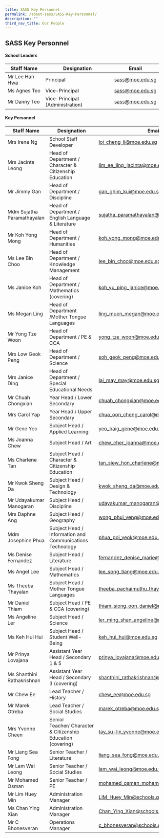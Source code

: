 ```yaml
---
title: SASS Key Personnel
permalink: /about-sass/SASS-Key-Personnel/
description: ""
third_nav_title: Our People
---
```

## SASS Key Personnel 

#### School Leaders


| Staff Name | Designation | Email |
| -------- | -------- | -------- |
| Mr Lee Han Hwa     | Principal     | sass@moe.edu.sg     |
| Ms Agnes Teo     | Vice-Principal     |  sass@moe.edu.sg    |
| Mr Danny Teo    | Vice-Principal (Administration)     |sass@moe.edu.sg    |


#### Key Personnel 


| Staff Name | Designation | Email     |
| -------- | -------- | -------- |
| Mrs Irene Ng  | School Staff Developer     | loi_cheng_li@moe.edu.sg
| Mrs Jacinta Leong | Head of Department / Character & Citizenship Education |lim_ee_ling_jacinta@moe.edu.sg
| Mr Jimmy Gan | Head of Department / Discipline | gan_ghim_kui@moe.edu.sg  |
| Mdm Sujatha Paramathayalan | Head of Department / English Language & Literature | sujatha_paramathayalan@moe.edu.sg |
| Mr Koh Yong Mong|Head of Department / Humanities | koh_yong_mong@moe.edu.sg|
| Ms Lee Bin Choo | Head of Department / Knowledge Management | lee_bin_choo@moe.edu.sg  |
| Ms Janice Koh | Head of Department / Mathematics (covering) | koh_yu_ping_janice@moe.edu.sg  |
| Ms Megan Ling | Head of Department /Mother Tongue Languages | ling_muen_megan@moe.edu|
| Mr Yong Tze Woon |Head of Department / PE & CCA|yong_tze_woon@moe.edu.sg |
|Mrs Low Geok Peng | Head of Department / Science | soh_geok_peng@moe.edu.sg |
| Mrs Janice Ding |Head of Department / Special Educational Needs | lai_may_may@moe.edu.sg|
| Mr Chuah Chongxian | Year Head / Lower Secondary | chuah_chongxian@moe.edu.sg  |
| Mrs Carol Yap| Year Head / Upper Secondary | chua_oon_cheng_carol@moe.edu.sg  |
| Mr Gene Yeo | Subject Head / Applied Learning |yeo_haig_gene@moe.edu.sg  |
|Ms Joanna Chew| Subject Head / Art | chew_cher_joanna@moe.edu.sg |
| Ms Charlene Tan | Subject Head / Character & Citizenship Education | tan_siew_hon_charlene@moe.edu.sg  |
|Mr Kwok Sheng Da | Subject Head / Design & Technology |kwok_sheng_da@moe.edu.sg |
| Mr Udayakumar Manogaran| Subject Head / Discipline | udayakumar_manogaran@moe.edu.sg |
| Mrs Daphne Ang| Subject Head / Geography | wong_phui_yeng@moe.edu.sg |
|Mdm Josephine Phua |Subject Head / Information and Communications Technology | phua_poi_yeok@moe.edu.sg  |
| Ms Denise Fernandez | Subject Head / Literature |fernandez_denise_marie@moe.edu.sg|
| Ms Angel Lee | Subject Head / Mathematics| lee_song_tiang@moe.edu.sg |
| Ms Theeba Thayalan | Subject Head / Mother Tongue Languages | theeba_pachaimuthu_thayala@moe.edu.sg |
|Mr Daniel Thiam|Subject Head / PE & CCA (covering) | thiam_siong_oon_daniel@moe.edu.sg |
|Ms Angeline Ler | Subject Head / Science | ler_ming_shan_angeline@moe.edu.sg  |
| Ms Keh Hui Hui | Subject Head / Student Well-Being | keh_hui_hui@moe.edu.sg |
| Mr Prinya Lovajana | Assistant Year Head / Secondary 1 & 5 |prinya_lovajana@moe.edu.sg|
| Ms Shanthini Rathakrishnan | Assistant Year Head / Secondary 3 (covering) | shanthini_rathakrishnan@moe.edu.sg |
| Mr Chew Ee |Lead Teacher / History | chew_ee@moe.edu.sg|
| Mr Marek Otreba | Lead Teacher / Social Studies | marek_otreba@moe.edu.sg |
| Mrs Yvonne Cheen |Senior Teacher/ Character & Citizenship Education (covering) |tay_su-lin_yvonne@moe.edu.sg  |
| Mr Liang Sea Fong | Senior Teacher / Literature |liang_sea_fong@moe.edu.sg |
| Mr Lam Wai Leong| Senior Teacher / Social Studies | lam_wai_leong@moe.edu.sg |
| Mr Mohamed Osman | Senior Teacher / PE| mohamed_osman_mohamed_noor@moe.edu.sg |
| Mr Lim Huey Min |Administration Manager | LIM_Huey_Min@schools.gov.sg> |
|Ms Chan Ying Xian | Administration Manager | Chan_Ying_Xian@schools.gov.sg> |
|Mr C Bhonesveran|Operations Manager | c_bhonesveran@schools.gov.sg> |